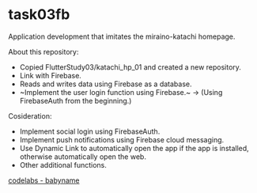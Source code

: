 # task03fb

Application development that imitates the miraino-katachi homepage.

About this repository:
  - Copied FlutterStudy03/katachi_hp_01 and created a new repository.
  - Link with Firebase.
  - Reads and writes data using Firebase as a database.
  - ~Implement the user login function using Firebase.~ -> (Using FirebaseAuth from the beginning.)

Cosideration:
  - Implement social login using FirebaseAuth.
  - Implement push notifications using Firebase cloud messaging.
  - Use Dynamic Link to automatically open the app if the app is installed, otherwise automatically open the web.
  - Other additional functions.

[codelabs - babyname](https://codelabs.developers.google.com/codelabs/flutter-firebase/)
